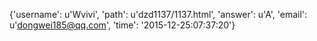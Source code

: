 {'username': u'Wvivi', 'path': u'dzd1137/1137.html', 'answer': u'A', 'email': u'dongwei185@qq.com', 'time': '2015-12-25:07:37:20'}